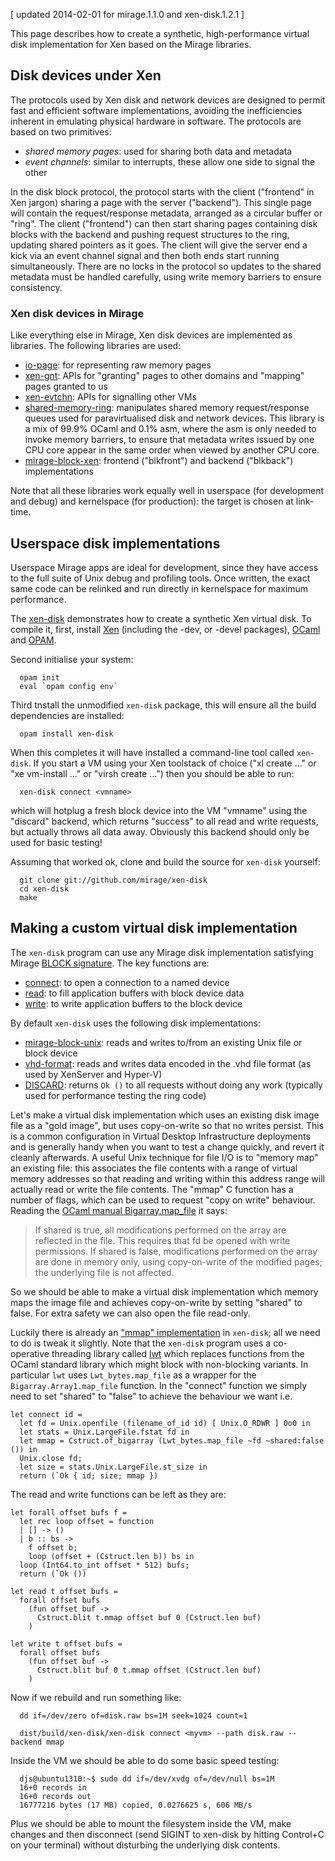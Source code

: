 [ updated 2014-02-01 for mirage.1.1.0 and xen-disk.1.2.1 ]

This page describes how to create a synthetic, high-performance
virtual disk implementation for Xen based on the Mirage libraries.

## Disk devices under Xen

The protocols used by Xen disk and network devices are designed to
permit fast and efficient software implementations, avoiding the
inefficiencies inherent in emulating physical hardware in software.
The protocols are based on two primitives:

* *shared memory pages*: used for sharing both data and metadata
* *event channels*: similar to interrupts, these allow one side to signal the other

In the disk block protocol, the protocol starts with the client
("frontend" in Xen jargon) sharing a page with the server ("backend").
This single page will contain the request/response metadata, arranged
as a circular buffer or "ring". The client ("frontend") can then start
sharing pages containing disk blocks with the backend and pushing request
structures to the ring, updating shared pointers as it goes. The client
will give the server end a kick via an event channel signal and then both
ends start running simultaneously. There are no locks in the protocol so
updates to the shared metadata must be handled carefully, using write
memory barriers to ensure consistency.

### Xen disk devices in Mirage

Like everything else in Mirage, Xen disk devices are implemented as
libraries. The following libraries are used:
* [io-page](https://github.com/mirage/io-page):
  for representing raw memory pages
* [xen-gnt](https://github.com/xapi-project/ocaml-gnt):
  APIs for "granting" pages to other domains and "mapping" pages granted to us
* [xen-evtchn](https://github.com/xapi-project/ocaml-evtchn):
  APIs for signalling other VMs
* [shared-memory-ring](https://github.com/mirage/shared-memory-ring):
  manipulates shared memory request/response queues
  used for paravirtualised disk and network devices. This library is a mix of
  99.9% OCaml and 0.1% asm, where the asm is only needed to invoke memory
  barriers, to ensure that metadata writes issued by one CPU core appear
  in the same order when viewed by another CPU core.
* [mirage-block-xen](https://github.com/mirage/mirage-block-xen):
  frontend ("blkfront") and backend ("blkback") implementations

Note that all these libraries work equally well in userspace (for development
and debug) and kernelspace (for production): the target is chosen at
link-time.

## Userspace disk implementations

Userspace Mirage apps are ideal for development, since they have access to
the full suite of Unix debug and profiling tools. Once written, the exact
same code can be relinked and run directly in kernelspace for maximum
performance.

The [xen-disk](https://github.com/mirage/xen-disk) demonstrates how to
create a synthetic Xen virtual disk. To compile it, first, install
[Xen](http://www.xen.org/) (including the -dev, or -devel packages),
[OCaml](http://www.ocaml.org/) and [OPAM](http://opam.ocamlpro.com/).

Second initialise your system:

```
  opam init
  eval `opam config env`
```

Third tnstall the unmodified `xen-disk` package, this will ensure all the build
dependencies are installed:

```
  opam install xen-disk
```

When this completes it will have installed a command-line tool called
`xen-disk`. If you start a VM using your Xen toolstack of choice
("xl create ..." or "xe vm-install ..." or "virsh create ...") then you
should be able to run:

```
  xen-disk connect <vmname>
```

which will hotplug a fresh block device into the VM "vmname" using the
"discard" backend, which returns "success" to all read and write requests,
but actually throws all data away. Obviously this backend should only be
used for basic testing!

Assuming that worked ok, clone and build the source for `xen-disk` yourself:

```
  git clone git://github.com/mirage/xen-disk
  cd xen-disk
  make
```

## Making a custom virtual disk implementation

The `xen-disk` program can use any Mirage disk implementation satisfying
Mirage
[BLOCK signature](https://github.com/mirage/mirage/blob/master/types/V1.mli#L134).
The key functions are:

* [connect](https://github.com/mirage/mirage/blob/master/types/V1.mli#L40):
  to open a connection to a named device
* [read](https://github.com/mirage/mirage/blob/master/types/V1.mli#L164):
  to fill application buffers with block device data
* [write](https://github.com/mirage/mirage/blob/master/types/V1.mli#L170):
  to write application buffers to the block device

By default `xen-disk` uses the following disk implementations:

* [mirage-block-unix](https://github.com/mirage/mirage-block-unix): reads and writes
  to/from an existing Unix file or block device
* [vhd-format](https://github.com/djs55/ocaml-vhd): reads and writes data encoded
  in the .vhd file format (as used by XenServer and Hyper-V)
* [DISCARD](https://github.com/mirage/xen-disk/blob/master/src/backend.ml#L45):
  returns `Ok ()` to all requests without doing any work (typically used for
  performance testing the ring code)

Let's make a virtual disk implementation which uses an existing disk
image file as a "gold image", but uses copy-on-write so that no writes
persist.
This is a common configuration in Virtual Desktop Infrastructure deployments
and is generally handy when you want to test a change quickly, and
revert it cleanly afterwards.
A useful Unix technique for file I/O is to "memory map" an existing file:
this associates the file contents with a range of virtual memory addresses
so that reading and writing within this address range will actually
read or write the file contents.
The "mmap" C function has a number of flags, which can be used to request
"copy on write" behaviour. Reading the
[OCaml manual Bigarray.map_file](http://caml.inria.fr/pub/docs/manual-ocaml/libref/Bigarray.Genarray.html)
it says:

> If shared is true, all modifications performed on the array are reflected
> in the file. This requires that fd be opened with write permissions. If
> shared is false, modifications performed on the array are done in memory
> only, using copy-on-write of the modified pages; the underlying file is
> not affected.

So we should be able to make a virtual disk implementation which memory
maps the image file and achieves copy-on-write by setting "shared" to false.
For extra safety we can also open the file read-only.

Luckily there is already an
["mmap" implementation](https://github.com/mirage/xen-disk/blob/master/src/backend.ml#L72)
in `xen-disk`; all we need to do is tweak it slightly.
Note that the `xen-disk` program uses a co-operative threading library called
[lwt](http://ocsigen.org/lwt/)
which replaces functions from the OCaml standard library which might block
with non-blocking variants. In
particular `lwt` uses `Lwt_bytes.map_file` as a wrapper for the
`Bigarray.Array1.map_file` function.
In the "connect" function we simply need to set "shared" to "false" to
achieve the behaviour we want i.e.

```
let connect id =
  let fd = Unix.openfile (filename_of_id id) [ Unix.O_RDWR ] 0o0 in
  let stats = Unix.LargeFile.fstat fd in
  let mmap = Cstruct.of_bigarray (Lwt_bytes.map_file ~fd ~shared:false ()) in
  Unix.close fd;
  let size = stats.Unix.LargeFile.st_size in
  return (`Ok { id; size; mmap })
```

The read and write functions can be left as they are:

```
let forall offset bufs f =
  let rec loop offset = function
  | [] -> ()
  | b :: bs ->
    f offset b;
    loop (offset + (Cstruct.len b)) bs in
  loop (Int64.to_int offset * 512) bufs;
  return (`Ok ())

let read t offset bufs =
  forall offset bufs
    (fun offset buf ->
      Cstruct.blit t.mmap offset buf 0 (Cstruct.len buf)
    )

let write t offset bufs =
  forall offset bufs
    (fun offset buf ->
      Cstruct.blit buf 0 t.mmap offset (Cstruct.len buf)
    )
```

Now if we rebuild and run something like:

```
  dd if=/dev/zero of=disk.raw bs=1M seek=1024 count=1

  dist/build/xen-disk/xen-disk connect <myvm> --path disk.raw --backend mmap
```

Inside the VM we should be able to do some basic speed testing:

```
  djs@ubuntu1310:~$ sudo dd if=/dev/xvdg of=/dev/null bs=1M
  16+0 records in
  16+0 records out
  16777216 bytes (17 MB) copied, 0.0276625 s, 606 MB/s
```

Plus we should be able to mount the filesystem inside the VM, make changes and
then disconnect (send SIGINT to xen-disk by hitting Control+C on your terminal)
without disturbing the underlying disk contents.

